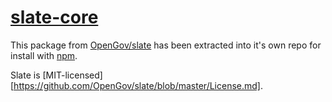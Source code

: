 # [slate-core](https://github.com/OpenGov/slate/tree/master/packages/slate-core)

This package from [OpenGov/slate](https://github.com/OpenGov/slate) has been extracted into it's own repo for install with [npm](https://www.npmjs.com/).

Slate is [MIT-licensed][https://github.com/OpenGov/slate/blob/master/License.md].
